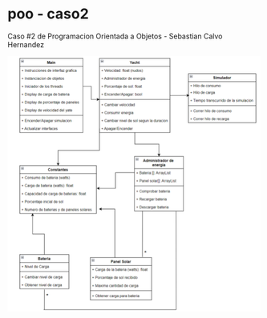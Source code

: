 # poo - caso2
Caso #2 de Programacion Orientada a Objetos - Sebastian Calvo Hernandez

![Modelo Grafico](https://github.com/SebasCH04/caso2/blob/main/Diagrama%20Caso%20%232.png)
